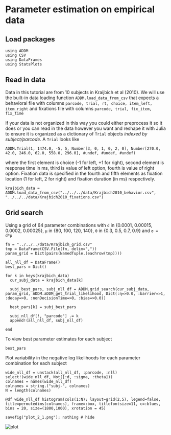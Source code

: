 # Parameter estimation on empirical data

## Load packages

```@repl 1
using ADDM
using CSV
using DataFrames
using StatsPlots
```

## Read in data

Data in this tutorial are from 10 subjects in Kraijbich et al (2010). We will use the built-in data loading function `ADDM.load_data_from_csv` that expects a behavioral file with columns `parcode, trial, rt, choice, item_left, item_right` and fixations file with columns `parcode, trial, fix_item, fix_time`

If your data is not organized in this way you could either preprocess it so it does or you can read in the data however you want and reshape it with Julia to ensure it is organized as a dictionary of `Trial` objects *indexed by subject/parcode*. A `Trial` looks like

```
ADDM.Trial(1, 1474.0, -5, 5, Number[3, 0, 1, 0, 2, 0], Number[270.0, 42.0, 246.0, 62.0, 558.0, 296.0], #undef, #undef, #undef)
```  

where the first element is choice (-1 for left, +1 for right), second element is response time in ms, third is value of left option, fourth is value of right option. Fixation data is specified in the fourth and fifth elements as fixation location (1 for left, 2 for right) and fixation duration (in ms) respectively.  


```@repl 1
krajbich_data = ADDM.load_data_from_csv("../../../data/Krajbich2010_behavior.csv", "../../../data/Krajbich2010_fixations.csv")
```

## Grid search

Using a grid of 64 parameter combinations with `d` in {0.0001, 0.00015, 0.0002, 0.00025}, `μ` in {80, 100, 120, 140}, `θ` in {0.3, 0.5, 0.7, 0.9}  and `σ = d*μ`   

```@repl 1
fn = "../../../data/Krajbich_grid.csv"
tmp = DataFrame(CSV.File(fn, delim=","))
param_grid = Dict(pairs(NamedTuple.(eachrow(tmp))))

all_nll_df = DataFrame()
best_pars = Dict()

for k in keys(krajbich_data)
  cur_subj_data = krajbich_data[k]
  
  subj_best_pars, subj_nll_df = ADDM.grid_search(cur_subj_data, param_grid, ADDM.aDDM_get_trial_likelihood, Dict(:η=>0.0, :barrier=>1, :decay=>0, :nonDecisionTime=>0, :bias=>0.0))

  best_pars[k] = subj_best_pars

  subj_nll_df[!, "parcode"] .= k
  append!(all_nll_df, subj_nll_df)
  
end
```

To view best parameter estimates for each subject

```@repl 1
best_pars
```

Plot variability in the negative log likelihoods for each parameter combination for each subject

```@repl 1
wide_nll_df = unstack(all_nll_df, :parcode, :nll)
select!(wide_nll_df, Not([:d, :sigma, :theta]))
colnames = names(wide_nll_df)
colnames = string.("subj-", colnames)
N = length(colnames)

@df wide_nll_df histogram(cols(1:N); layout=grid(2,5), legend=false, title=permutedims(colnames), frame=:box, titlefontsize=11, c=:blues, bins = 20, size=(1800,1000), xrotation = 45)

savefig("plot_2_1.png"); nothing # hide
```
![plot](plot_2_1.png)